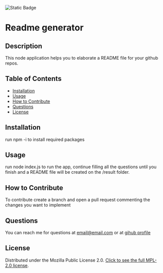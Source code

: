 
![Static Badge](https://img.shields.io/badge/licence-MPL%202.0-blue?style=flat)

# Readme generator

## Description
This node application helps you to elaborate a README file for your github repos. 

## Table of Contents
- [Installation](#installation)
- [Usage](#usage)
- [How to Contribute](#how-to-contribute)
- [Questions](#questions)
- [License](#license)

## Installation
run npm -i to install required packages 

## Usage
run node index.js to run the app, continue filling all the questions until you finish and a README file will be created on the /result folder.

## How to Contribute
To contribute create a branch and open a pull request commenting the changes you want to implement

## Questions
You can reach me for questions at email@email.com or at [gihub profile](https://github.com/marioxabel)

## License
Distributed under the Mozilla Public License 2.0. [Click to see the full MPL-2.0 license](https://choosealicense.com/licenses/mpl-2.0/).
